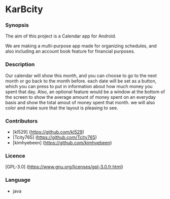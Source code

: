 # KarBcity


### Synopsis 

The aim of this project is a Calendar app for Android.

We are making a multi-purpose app made for organizing schedules, and also including an account book feature for financial purposes.

### Description

Our calendar will show this month, and you can choose to go to the next month or go back to the month before. each date will be set as a button, which you can press to put in information about how much money you spent that day. Also, an optional feature would be a window at the bottom of the screen to show the average amount of money spent on an everyday basis and show the total amout of money spent that month. we will also color and make sure that the layout is pleasing to see.

### Contributors

* [kl529] (https://github.com/kl529)
* [Tcity765] (https://github.com/Tcity765)
* [kimhyebeen] (https://github.com/kimhyebeen)

### Licence

[GPL-3.0] (https://www.gnu.org/licenses/gpl-3.0.fr.html)

### Language   
- java

